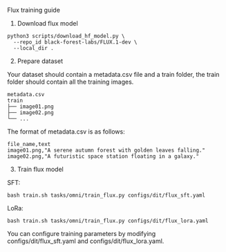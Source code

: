 Flux training guide

1. Download flux model

```shell
python3 scripts/download_hf_model.py \
  --repo_id black-forest-labs/FLUX.1-dev \
  --local_dir .
```

2. Prepare dataset

Your dataset should contain a metadata.csv file and a train folder, the train folder should contain all the training images.

```shell
metadata.csv
train
├── image01.png
├── image02.png
└── ...
```

The format of metadata.csv is as follows:
```shell
file_name,text
image01.png,"A serene autumn forest with golden leaves falling."
image02.png,"A futuristic space station floating in a galaxy."
```

3. Train flux model

SFT:
```
bash train.sh tasks/omni/train_flux.py configs/dit/flux_sft.yaml
```

LoRa:
```
bash train.sh tasks/omni/train_flux.py configs/dit/flux_lora.yaml
```

You can configure training parameters by modifying configs/dit/flux_sft.yaml and configs/dit/flux_lora.yaml.
